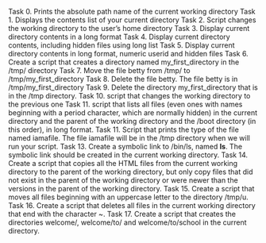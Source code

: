 Task 0. Prints the absolute path name of the current working directory
Task 1. Displays the contents list of your current directory
Task 2. Script changes the working directory to the user’s home directory
Task 3. Display current directory contents in a long format
Task 4. Display current directory contents, including hidden files using long list
Task 5. Display current directory contents in long format, numeric userid and hidden files
Task 6. Create a script that creates a directory named my_first_directory in the /tmp/ directory
Task 7. Move the file betty from /tmp/ to /tmp/my_first_directory
Task 8. Delete the file betty. The file betty is in /tmp/my_first_directory
Task 9. Delete the directory my_first_directory that is in the /tmp directory.
Task 10. script that changes the working directory to the previous one
Task 11. script that lists all files (even ones with names beginning with a period character, which are normally hidden) in the current directory and the parent of the working directory and the /boot directory (in this order), in long format.
Task 11. Script that prints the type of the file named iamafile. The file iamafile will be in the /tmp directory when we will run your script.
Task 13. Create a symbolic link to /bin/ls, named __ls__. The symbolic link should be created in the current working directory.
Task 14. Create a script that copies all the HTML files from the current working directory to the parent of the working directory, but only copy files that did not exist in the parent of the working directory or were newer than the versions in the parent of the working directory.
Task 15. Create a script that moves all files beginning with an uppercase letter to the directory /tmp/u.
Task 16. Create a script that deletes all files in the current working directory that end with the character ~.
Task 17. Create a script that creates the directories welcome/, welcome/to/ and welcome/to/school in the current directory.
